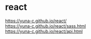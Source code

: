 # react

https://yuna-c.github.io/react/
<br>
https://yuna-c.github.io/react/sass.html
<br>
https://yuna-c.github.io/react/api.html

